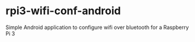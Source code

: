# rpi3-wifi-conf-android
Simple Android application to configure wifi over bluetooth for a Raspberry Pi 3
